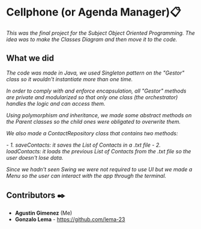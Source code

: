 # Cellphone (or Agenda Manager)📋

_This was the final project for the Subject Object Oriented Programming.
The idea was to make the Classes Diagram and then move it to the code._

## What we did 

_The code was made in Java, we used Singleton pattern on the "Gestor" class so it wouldn't instantiate more than one time._

_In order to comply with and enforce encapsulation, all "Gestor" methods are private and modularized so that only one class (the orchestrator) handles the logic and can access them._

_Using polymorphism and inheritance, we made some abstract methods on the Parent classes so the child ones were obligated to overwrite them._

_We also made a ContactRepository class that contains two methods:_

_- 1. saveContacts: it saves the List of Contacts in a .txt file_
_- 2. loadContacts: it loads the previous List of Contacts from the .txt file so the user doesn't lose data._
    
_Since we hadn't seen Swing we were not required to use UI but we made a Menu so the user can interact with the app through the terminal._

## Contributors ✒️

- **Agustin Gimenez** (Me)
- **Gonzalo Lema** - https://github.com/lema-23
